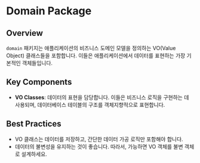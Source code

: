 # Domain Package

## Overview
`domain` 패키지는 애플리케이션의 비즈니스 도메인 모델을 정의하는 VO(Value Object) 클래스들을 포함합니다. 이들은 애플리케이션에서 데이터를 표현하는 가장 기본적인 객체들입니다.

## Key Components
- **VO Classes**: 데이터의 표현을 담당합니다. 이들은 비즈니스 로직을 구현하는 데 사용되며, 데이터베이스 테이블의 구조를 객체지향적으로 표현합니다.

## Best Practices
- VO 클래스는 데이터를 저장하고, 간단한 데이터 가공 로직만 포함해야 합니다.
- 데이터의 불변성을 유지하는 것이 좋습니다. 따라서, 가능하면 VO 객체를 불변 객체로 설계하세요.
